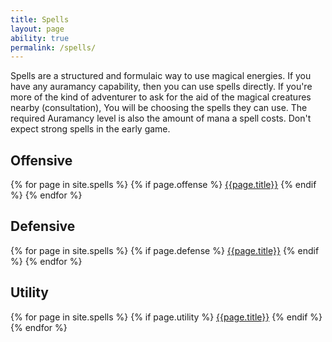 ```yaml
---
title: Spells
layout: page
ability: true
permalink: /spells/
---
```


Spells are a structured and formulaic way to use magical energies. If you have any auramancy capability, then you can use spells directly. If you're more of the kind of adventurer to ask for the aid of the magical creatures nearby (consultation), You will be choosing the spells they can use. The required Auramancy level is also the amount of mana a spell costs. Don't expect strong spells in the early game.
## Offensive
{% for page in site.spells %}
  {% if page.offense %}
[{{page.title}}]({{site.baseurl}}{{page.url}})
  {% endif %}
{% endfor %}
## Defensive
{% for page in site.spells %}
  {% if page.defense %}
[{{page.title}}]({{site.baseurl}}{{page.url}})
  {% endif %}
{% endfor %}
## Utility
{% for page in site.spells %}
  {% if page.utility %}
[{{page.title}}]({{site.baseurl}}{{page.url}})
  {% endif %}
{% endfor %}
